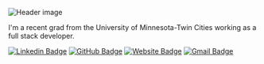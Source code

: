 ![Header image](https://raw.githubusercontent.com/JacobSampsonGTT/JacobSampsonGTT/master/Assets/GitHub_Header.jpg)

I'm a recent grad from the University of Minnesota-Twin Cities working as a full stack developer.

[![Linkedin Badge](https://img.shields.io/badge/-JacobSampson-blue?style=flat-square&logo=Linkedin&logoColor=white&link=https://www.linkedin.com/in/jacob-i-sampson/)](https://www.linkedin.com/in/jacob-i-sampson/)
[![GitHub Badge](https://img.shields.io/badge/-JacobSampson-e4405f?style=flat-square&logo=GitHub&logoColor=white&link=https://github.com/JacobSampson/)](https://github.com/JacobSampson/)
[![Website Badge](https://img.shields.io/badge/-sampsonjacob.com-e34f26?style=flat-square&logo=HTML5&logoColor=white&link=https://sampsonjacob.com/)](https://sampsonjacob.com/)
[![Gmail Badge](https://img.shields.io/badge/-jacob.sampson@gtt.com-d14836?style=flat-square&logo=Gmail&logoColor=white&link=mailto:jacob.sampson@gtt.com)](mailto:jacob.sampson@gtt.com)
